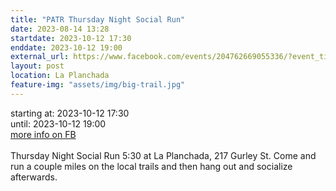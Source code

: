 ```yaml
---
title: "PATR Thursday Night Social Run"
date: 2023-08-14 13:28
startdate: 2023-10-12 17:30
enddate: 2023-10-12 19:00
external_url: https://www.facebook.com/events/204762669055336/?event_time_id=204762745721995
layout: post
location: La Planchada
feature-img: "assets/img/big-trail.jpg"
---
```


starting at: 2023-10-12 17:30<br>until: 2023-10-12 19:00<br><a href="https://www.facebook.com/events/204762669055336/?event_time_id=204762745721995">more info on FB</a><br><br>Thursday Night Social Run 5&#58;30 at La Planchada, 217 Gurley St. Come and run a couple miles on the local trails and then hang out and socialize afterwards.<br>
  <br>
  
